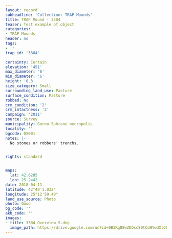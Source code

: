 ```yaml
---
layout: record
subheadline: 'Collection: TRAP Mounds'
title: TRAP Mound - 3304
teaser: Test example of object
categories:
- TRAP Mounds
header: no
tags:
- ''
trap_id: '3304'

certainty: Certain
elevation: '451'
max_diameter: '6'
min_diameter: '6'
height: '0.3'
size_category: Small
surrounding_land_use: Pasture
surface_condition: Pasture
robbed: No
crm_condition: '2'
crm_intactness: '2'
campaign: '2011'
source: Survey
municipality: Gorno Sahrane necropolis
locality: ''
bgcode: DS001
notes: |-
  No stones or robbers' trenchs.


rights: standard


maps:
  lat: 42.6285
  lon: 25.2442
date: 2018-04-11
latitude: 42°40'1.032"
longitude: 25°12'59.49"
land_use_source: Photo
photo: Good
bg_code: ''
akb_code: ''
images:
- title: 3304_Overview_S.dng
  image_path: https://drive.google.com/uc?id=0B3Rg88wZDQscS0tCdHYwdXlQLTg
---
```

